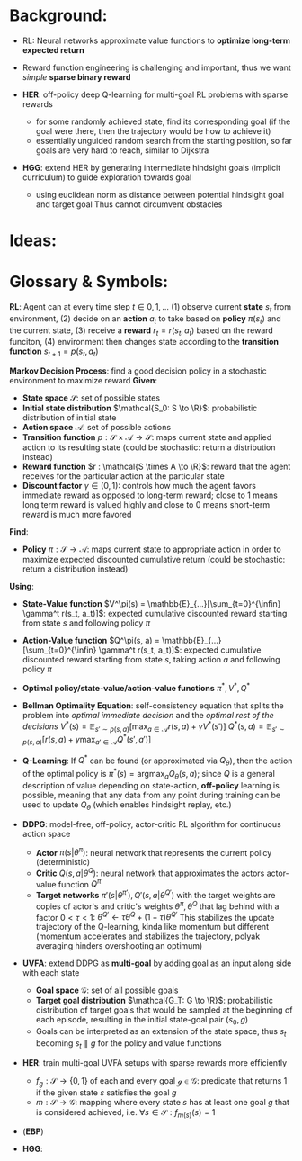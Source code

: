 # Background:

- RL: Neural networks approximate value functions to **optimize long-term expected return**
- Reward function engineering is challenging and important, thus we want *simple* **sparse binary reward**
- **HER**: off-policy deep Q-learning for multi-goal RL problems with sparse rewards
    - for some randomly achieved state, find its corresponding goal (if the goal were there, then the trajectory would be how to achieve it)
    - essentially unguided random search from the starting position, so far goals are very hard to reach, similar to Dijkstra

- **HGG**: extend HER by generating intermediate hindsight goals (implicit curriculum) to guide exploration towards goal
    - using euclidean norm as distance between potential hindsight goal and target goal
    Thus cannot circumvent obstacles

# Ideas:


# Glossary & Symbols:

**RL**: Agent can at every time step $t \in {0, 1, ...}$
    (1) observe current **state** $s_t$ from environment,
    (2) decide on an **action** $a_t$ to take based on **policy** $\pi(s_t)$ and the current state,
    (3) receive a **reward** $r_t = r(s_t, a_t)$ based on the reward funciton,
    (4) environment then changes state according to the **transition function** $s_{t+1} = p(s_t, a_t)$

**Markov Decision Process**: find a good decision policy in a stochastic environment to maximize reward
**Given**:
- **State space** $\mathcal{S}$: set of possible states
- **Initial state distribution** $\mathcal{S_0: S \to \R}$: probabilistic distribution of initial state 
- **Action space** $\mathcal{A}$: set of possible actions
- **Transition function** $p : \mathcal{S \times A \to S}$: maps current state and applied action to its resulting state (could be stochastic: return a distribution instead)
- **Reward function** $r : \mathcal{S \times A \to \R}$: reward that the agent receives for the particular action at the particular state
- **Discount factor** $\gamma \in (0, 1)$: controls how much the agent favors immediate reward as opposed to long-term reward; close to 1 means long term reward is valued highly and close to 0 means short-term reward is much more favored

**Find**:
- **Policy** $\pi : \mathcal{S \to A}$: maps current state to appropriate action in order to maximize expected discounted cumulative return (could be stochastic: return a distribution instead)

**Using**:
- **State-Value function** $V^\pi(s) = \mathbb{E}_{...}[\sum_{t=0}^{\infin} \gamma^t r(s_t, a_t)]$: expected cumulative discounted reward starting from state $s$ and following policy $\pi$
- **Action-Value function** $Q^\pi(s, a) = \mathbb{E}_{...}[\sum_{t=0}^{\infin} \gamma^t r(s_t, a_t)]$: expected cumulative discounted reward starting from state $s$, taking action $a$ and following policy $\pi$
- **Optimal policy/state-value/action-value functions** $\pi^*, V^*, Q^*$
- **Bellman Optimality Equation**: self-consistency equation that splits the problem into *optimal immediate decision* and the *optimal rest of the decisions*
$V^*(s) = \mathbb{E}_{s' \sim p(s, a)}[\mathop{max}_{a \in \mathcal{A}} r(s, a) + \gamma V^*(s')]$
$Q^*(s,a) = \mathbb{E}_{s' \sim p(s, a)}[r(s, a) + \gamma \mathop{max}_{a' \in \mathcal{A}} Q^*(s', a')]$

- **Q-Learning**: If $Q^*$ can be found (or approximated via $Q_\theta$), then the action of the optimal policy is $\pi^*(s) = \mathop{argmax}_a Q_\theta(s, a)$; since $Q$ is a general description of value depending on state-action, **off-policy** learning is possible, meaning that any data from any point during training can be used to update $Q_\theta$ (which enables hindsight replay, etc.)

- **DDPG**: model-free, off-policy, actor-critic RL algorithm for continuous action space
    - **Actor** $\pi(s | \theta^\pi)$: neural network that represents the current policy (deterministic)
    - **Critic** $Q(s,a | \theta^Q)$: neural network that approximates the actors actor-value function $Q^\pi$
    - **Target networks** $\pi'(s | \theta^{\pi'}), Q'(s,a | \theta^{Q'})$ with the target weights are copies of actor's and critic's weights $\theta^\pi, \theta^Q$ that lag behind with a factor $0 < \tau < 1$:
    $\theta^{Q'} \gets \tau\theta^Q + (1-\tau)\theta^{Q'}$
    This stabilizes the update trajectory of the Q-learning, kinda like momentum but different (momentum accelerates and stabilizes the trajectory, polyak averaging hinders overshooting an optimum)

- **UVFA**: extend DDPG as **multi-goal** by adding goal as an input along side with each state
    - **Goal space** $\mathcal{G}$: set of all possible goals
    - **Target goal distribution** $\mathcal{G_T: G \to \R}$: probabilistic distribution of target goals that would be sampled at the beginning of each episode, resulting in the initial state-goal pair $(s_0,g)$
    - Goals can be interpreted as an extension of the state space, thus $s_t$ becoming $s_t \parallel g$ for the policy and value functions

- **HER**: train multi-goal UVFA setups with sparse rewards more efficiently
    - $f_g : \mathcal{S} \to \{0,1\}$ of each and every goal $\mathcal{g \in G}$: predicate that returns 1 if the given state $s$ satisfies the goal $g$
    - $m: \mathcal{S \to G}$: mapping where every state $s$ has at least one goal $g$ that is considered achieved, i.e. $\forall s \in \mathcal{S}: f_{m(s)}(s) = 1$

- (**EBP**)
- **HGG**: